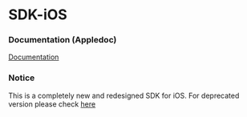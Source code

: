 # SDK-iOS

### Documentation (Appledoc)
[Documentation](http://kontaktio.github.io/SDK-iOS-new/Documentation/html/)

### Notice
This is a completely new and redesigned SDK for iOS. For deprecated version please check [here](https://github.com/kontaktio/SDK-iOS)